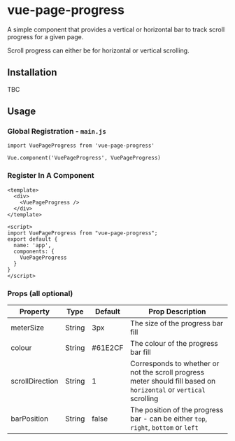 # vue-page-progress

A simple component that provides a vertical or horizontal bar to track scroll progress for a given page.

Scroll progress can either be for horizontal or vertical scrolling.

## Installation

TBC

## Usage

### Global Registration - `main.js`
```vue
import VuePageProgress from 'vue-page-progress'

Vue.component('VuePageProgress', VuePageProgress)
```

### Register In A Component 
```vue
<template>
  <div>
    <VuePageProgress />
  </div>
</template>

<script>
import VuePageProgress from "vue-page-progress";
export default {
  name: 'app',
  components: {
    VuePageProgress
  }
}
</script>
```

### Props (all optional)

| Property | Type   | Default | Prop Description                       |
|----------|--------|---------------|-----------------------------------|
| meterSize  | String | 3px           |The size of the progress bar fill       |
| colour   | String | #61E2CF       | The colour of the progress bar fill |
| scrollDirection | String | 1   | Corresponds to whether or not the scroll progress meter should fill based on `horizontal` or `vertical` scrolling         |
| barPosition  | String | false        | The position of the progress bar - can be either `top`, `right`, `bottom` or `left`   |
